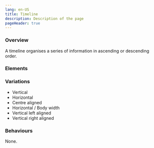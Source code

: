 ```yaml
---
lang: en-US
title: Timeline
description: Description of the page
pageHeader: true
---
```


### Overview
A timeline organises a series of information in ascending or descending order.

### Elements
<PreviewImage :image="$withBase('/images/timeline-horizontal-sample.png')" :contents="[{ x: 0, y: 35, title: 'Title', text: 'Title' }, { x: 16, y: 54, title: 'Sub-title', text: 'Sub-title' }, { x: 16, y: 10, title: 'Description', text: 'Description' }, { x: 25, y: 44, title: 'Bar', text: 'Bar' }, { x: 36, y: 44, title: 'Circular indicator', text: 'Circular indicator' }]">
<template #code>
<CodeGroup>
<CodeGroupItem title="HTML">

@[code{2-53} html](../../.vuepress/theme/layouts/components/HorizontalTimeline.vue)>

</CodeGroupItem>
</CodeGroup>
</template>
</PreviewImage>

<DemoVerticalTimeline/>

### Variations
- Vertical
- Horizontal
- Centre aligned
- Horizontal / Body width
- Vertical left aligned
- Vertical right aligned

### Behaviours
None.


